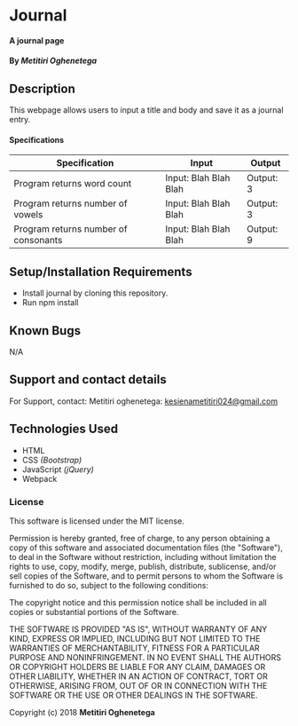 # Journal

#### A journal page

#### By _**Metitiri Oghenetega**_

## Description

This webpage allows users to input a title and body and save it as a journal entry.

#### Specifications

| Specification | Input | Output |
| --- | --- | --- |
| Program returns word count | Input: Blah Blah Blah | Output: 3 |
| Program returns number of vowels | Input: Blah Blah Blah | Output: 3 |
| Program returns number of consonants | Input: Blah Blah Blah | Output: 9 |



## Setup/Installation Requirements

* Install journal by cloning this repository.
* Run npm install


## Known Bugs

N/A

## Support and contact details

For Support, contact:
Metitiri oghenetega: kesienametitiri024@gmail.com

## Technologies Used

* HTML
* CSS _(Bootstrap)_
* JavaScript _(jQuery)_
* Webpack

### License

This software is licensed under the MIT license.

Permission is hereby granted, free of charge, to any person obtaining a copy of this software and associated documentation files (the "Software"), to deal in the Software without restriction, including without limitation the rights to use, copy, modify, merge, publish, distribute, sublicense, and/or sell copies of the Software, and to permit persons to whom the Software is furnished to do so, subject to the following conditions:

The copyright notice and this permission notice shall be included in all copies or substantial portions of the Software.

THE SOFTWARE IS PROVIDED "AS IS", WITHOUT WARRANTY OF ANY KIND, EXPRESS OR IMPLIED, INCLUDING BUT NOT LIMITED TO THE WARRANTIES OF MERCHANTABILITY, FITNESS FOR A PARTICULAR PURPOSE AND NONINFRINGEMENT. IN NO EVENT SHALL THE AUTHORS OR COPYRIGHT HOLDERS BE LIABLE FOR ANY CLAIM, DAMAGES OR OTHER LIABILITY, WHETHER IN AN ACTION OF CONTRACT, TORT OR OTHERWISE, ARISING FROM, OUT OF OR IN CONNECTION WITH THE SOFTWARE OR THE USE OR OTHER DEALINGS IN THE SOFTWARE.

Copyright (c) 2018 **Metitiri Oghenetega**
